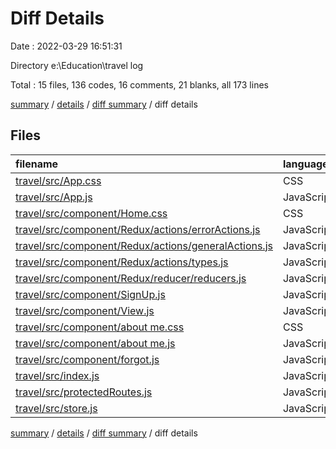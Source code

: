 # Diff Details

Date : 2022-03-29 16:51:31

Directory e:\Education\travel log

Total : 15 files,  136 codes, 16 comments, 21 blanks, all 173 lines

[summary](results.md) / [details](details.md) / [diff summary](diff.md) / diff details

## Files
| filename | language | code | comment | blank | total |
| :--- | :--- | ---: | ---: | ---: | ---: |
| [travel/src/App.css](/travel/src/App.css) | CSS | 0 | 0 | 1 | 1 |
| [travel/src/App.js](/travel/src/App.js) | JavaScript | 4 | 12 | 4 | 20 |
| [travel/src/component/Home.css](/travel/src/component/Home.css) | CSS | 0 | -2 | -1 | -3 |
| [travel/src/component/Redux/actions/errorActions.js](/travel/src/component/Redux/actions/errorActions.js) | JavaScript | 12 | 0 | 2 | 14 |
| [travel/src/component/Redux/actions/generalActions.js](/travel/src/component/Redux/actions/generalActions.js) | JavaScript | 30 | 0 | 3 | 33 |
| [travel/src/component/Redux/actions/types.js](/travel/src/component/Redux/actions/types.js) | JavaScript | 3 | 0 | 0 | 3 |
| [travel/src/component/Redux/reducer/reducers.js](/travel/src/component/Redux/reducer/reducers.js) | JavaScript | 25 | 1 | 2 | 28 |
| [travel/src/component/SignUp.js](/travel/src/component/SignUp.js) | JavaScript | 13 | 0 | 1 | 14 |
| [travel/src/component/View.js](/travel/src/component/View.js) | JavaScript | -1 | 1 | 0 | 0 |
| [travel/src/component/about me.css](/travel/src/component/about%20me.css) | CSS | 7 | 0 | 0 | 7 |
| [travel/src/component/about me.js](/travel/src/component/about%20me.js) | JavaScript | 11 | 0 | 2 | 13 |
| [travel/src/component/forgot.js](/travel/src/component/forgot.js) | JavaScript | 13 | 0 | 1 | 14 |
| [travel/src/index.js](/travel/src/index.js) | JavaScript | 1 | 0 | -1 | 0 |
| [travel/src/protectedRoutes.js](/travel/src/protectedRoutes.js) | JavaScript | 7 | 4 | 4 | 15 |
| [travel/src/store.js](/travel/src/store.js) | JavaScript | 11 | 0 | 3 | 14 |

[summary](results.md) / [details](details.md) / [diff summary](diff.md) / diff details